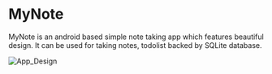 MyNote
======

MyNote is an android based simple note taking app which features beautiful design. It can be used for taking notes, todolist backed by SQLite database.

![App_Design](https://github.com/Kurukshetran/MyNote/MyNote-App-Design.png)
